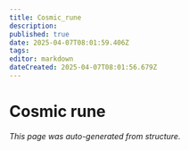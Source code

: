```yaml
---
title: Cosmic_rune
description: 
published: true
date: 2025-04-07T08:01:59.406Z
tags: 
editor: markdown
dateCreated: 2025-04-07T08:01:56.679Z
---
```


# Cosmic rune

*This page was auto-generated from structure.*